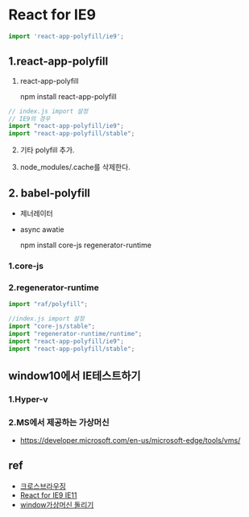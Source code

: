 # React for IE9

```js
import 'react-app-polyfill/ie9';
```
## 1.react-app-polyfill

1. react-app-polyfill

   npm install react-app-polyfill

```js
// index.js import 설정
// IE9의 경우
import "react-app-polyfill/ie9";
import "react-app-polyfill/stable";
```

2. 기타 polyfill 추가.

3. node_modules/.cache를 삭제한다.

## 2. babel-polyfill

- 제너레이터
- async awatie

  npm install core-js regenerator-runtime

### 1.core-js

### 2.regenerator-runtime

```js
import "raf/polyfill";
```

```js
//index.js import 설정
import "core-js/stable";
import "regenerator-runtime/runtime";
import "react-app-polyfill/ie9";
import "react-app-polyfill/stable";
```

## window10에서 IE테스트하기

### 1.Hyper-v

### 2.MS에서 제공하는 가상머신

- https://developer.microsoft.com/en-us/microsoft-edge/tools/vms/

## ref

- [크로스브라우징](https://velog.io/@pks787/react-IE%EC%97%90%EC%84%9C-%EC%9E%91%EB%8F%99%EC%8B%9C%ED%82%A4%EA%B8%B0)
- [React for IE9 IE11](https://gojjc.tistory.com/entry/React-ie9-ie11-%ED%98%B8%ED%99%98%EC%8B%9C%ED%82%A4%EB%8A%94-%EB%B0%A9%EB%B2%95)
- [window가상머신 돌리기](https://www.codingfactory.net/11501)
